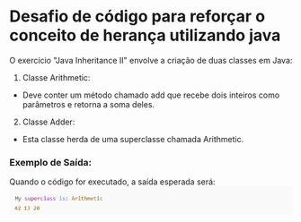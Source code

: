 # Desafio de código para reforçar o conceito de herança utilizando java

O exercício "Java Inheritance II" envolve a criação de duas classes em Java:

1. Classe Arithmetic:
- Deve conter um método chamado add que recebe dois inteiros como parâmetros e retorna a soma deles.
2. Classe Adder:
- Esta classe herda de uma superclasse chamada Arithmetic.

### Exemplo de Saída:
Quando o código for executado, a saída esperada será:\
![imagens/saida.png](imagens/saida.png)

